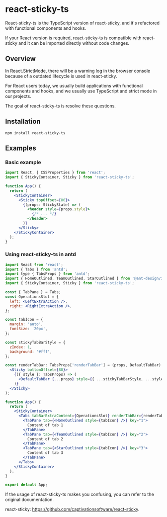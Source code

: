 # react-sticky-ts

React-sticky-ts is the TypeScript version of react-sticky, and it's refactored with functional components and hooks.

If your React version is required, react-sticky-ts is compatible with react-sticky and it can be imported directly without code changes.

## Overview

In React.StrictMode, there will be a warning log in the browser console because of a outdated lifecycle is used in react-sticky.

For React users today, we usually build applications with functional components and hooks, and we usually use TypeScript and strict mode in our projects.

The goal of react-sticky-ts is resolve these questions.

## Installation

```Shell
npm install react-sticky-ts
```

## Examples

### Basic example

```jsx
import React, { CSSProperties } from 'react';
import { StickyContainer, Sticky } from 'react-sticky-ts';

function App() {
  return (
    <StickyContainer>
      <Sticky topOffset={80}>
        {(props: StickyState) => (
          <header style={props.style}>
            {/* ... */}
          </header>
        )}
      </Sticky>
    </StickyContainer>
  );
}
```

### Using react-sticky-ts in antd

```jsx
import React from 'react';
import { Tabs } from 'antd';
import type { TabsProps } from 'antd';
import { HomeOutlined, TeamOutlined, StarOutlined } from '@ant-design/icons';
import { StickyContainer, Sticky } from 'react-sticky-ts';

const { TabPane } = Tabs;
const OperationsSlot = {
  left: <LeftExtraAction />,
  right: <RightExtraAction />,
};

const tabIcon = {
  margin: 'auto',
  fontSize: '20px',
};

const stickyTabBarStyle = {
  zIndex: 1,
  background: '#fff',
};

const renderTabBar: TabsProps['renderTabBar'] = (props, DefaultTabBar) => (
  <Sticky bottomOffset={80}>
    {({ style }: TabsProps) => (
      <DefaultTabBar {...props} style={{ ...stickyTabBarStyle, ...style }} key="1" />
    )}
  </Sticky>
);

function App() {
  return (
    <StickyContainer>
      <Tabs tabBarExtraContent={OperationsSlot} renderTabBar={renderTabBar} size="large" centered>
        <TabPane tab={<HomeOutlined style={tabIcon} />} key="1">
          Content of tab 1
        </TabPane>
        <TabPane tab={<TeamOutlined style={tabIcon} />} key="2">
          Content of tab 2
        </TabPane>
        <TabPane tab={<StarOutlined style={tabIcon} />} key="3">
          Content of tab 3
        </TabPane>
      </Tabs>
    </StickyContainer>
  );
}

export default App;
```

If the usage of react-sticky-ts makes you confusing, you can refer to the original documentation.

react-sticky: <https://github.com/captivationsoftware/react-sticky>.
